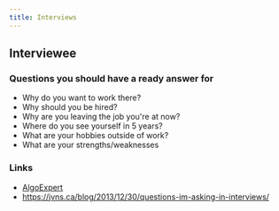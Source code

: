 ```yaml
---
title: Interviews
---
```


## Interviewee

### Questions you should have a ready answer for

- Why do you want to work there?
- Why should you be hired?
- Why are you leaving the job you're at now?
- Where do you see yourself in 5 years?
- What are your hobbies outside of work?
- What are your strengths/weaknesses

### Links

- [AlgoExpert](https://www.algoexpert.io)
- https://jvns.ca/blog/2013/12/30/questions-im-asking-in-interviews/
